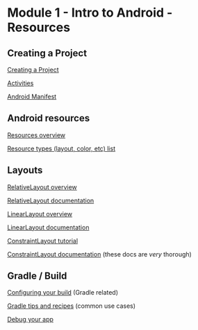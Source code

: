 # Module 1 - Intro to Android - Resources

## Creating a Project
[Creating a Project](https://developer.android.com/training/basics/firstapp/creating-project)

[Activities](https://developer.android.com/guide/components/activities/intro-activities)

[Android Manifest](https://developer.android.com/guide/topics/manifest/manifest-intro)

## Android resources

[Resources overview](https://developer.android.com/guide/topics/resources/providing-resources)

[Resource types (layout, color, etc) list](https://developer.android.com/guide/topics/resources/available-resources)

## Layouts

[RelativeLayout overview](https://developer.android.com/guide/topics/ui/layout/relative)

[RelativeLayout documentation](https://developer.android.com/reference/android/widget/RelativeLayout)

[LinearLayout overview](https://developer.android.com/guide/topics/ui/layout/linear)

[LinearLayout documentation](https://developer.android.com/reference/android/widget/LinearLayout)

[ConstraintLayout tutorial](https://developer.android.com/training/constraint-layout)

[ConstraintLayout documentation](https://developer.android.com/reference/android/support/constraint/ConstraintLayout) (these docs are *very* thorough)

## Gradle / Build

[Configuring your build](https://developer.android.com/studio/build) (Gradle related)

[Gradle tips and recipes](https://developer.android.com/studio/build/gradle-tips) (common use cases)

[Debug your app](https://developer.android.com/studio/debug)